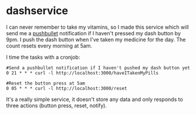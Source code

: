 # dashservice

I can never remember to take my vitamins, so I made this service which will send me a [pushbullet](https://www.pushbullet.com/) notification 
if I haven't pressed my dash button by 9pm. I push the dash button when I've taken my medicine for the day. 
The count resets every morning at 5am.

I time the tasks with a cronjob:

    #Send a pushbullet notification if I haven't pushed my dash button yet
    0 21 * * * curl -l http://localhost:3000/haveITakenMyPills
    
    #Reset the button press at 5am
    0 05 * * * curl -l http://localhost:3000/reset
    

It's a really simple service, it doesn't store any data and only responds to three actions (button press, reset, notify).

